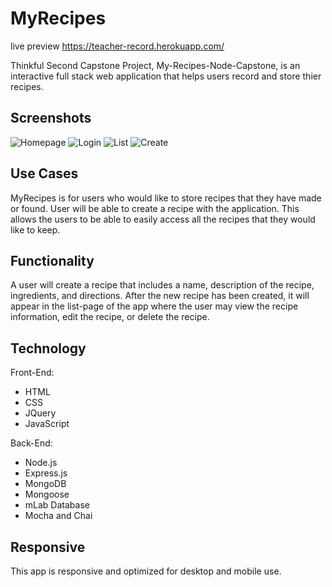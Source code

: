# MyRecipes

live preview
https://teacher-record.herokuapp.com/

Thinkful Second Capstone Project, My-Recipes-Node-Capstone, is an interactive full stack web application that helps users record and store thier recipes.

## Screenshots
![Homepage](https://github.com/kpthanh01/my-recipes-node-capstone/blob/master/public/images/homepage.png)
![Login](https://github.com/kpthanh01/my-recipes-node-capstone/blob/master/public/images/login.png)
![List](https://github.com/kpthanh01/my-recipes-node-capstone/blob/master/public/images/list.png)
![Create](https://github.com/kpthanh01/my-recipes-node-capstone/blob/master/public/images/create.png)

## Use Cases

MyRecipes is for users who would like to store recipes that they have made or found. User will be able to create a recipe with the application. This allows the users to be able to easily access all the recipes that they would like to keep. 

## Functionality

A user will create a recipe that includes a name, description of the recipe, ingredients, and directions. After the new recipe has been created, it will appear in the list-page of the app where the user may view the recipe information, edit the recipe, or delete the recipe.

## Technology

Front-End:
* HTML
* CSS
* JQuery
* JavaScript

Back-End:
* Node.js
* Express.js
* MongoDB
* Mongoose
* mLab Database
* Mocha and Chai

## Responsive

This app is responsive and optimized for desktop and mobile use.